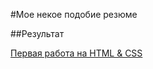 #Мое некое подобие резюме

##Результат

[Первая работа на HTML & CSS](https://w0lframmmm.github.io/)

